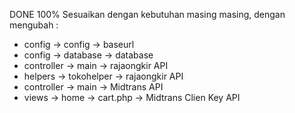 DONE 100%
Sesuaikan dengan kebutuhan masing masing, dengan mengubah :
- config -> config -> baseurl
- config -> database -> database
- controller -> main -> rajaongkir API
- helpers -> tokohelper -> rajaongkir API
- controller -> main -> Midtrans API
- views -> home -> cart.php -> Midtrans Clien Key API
